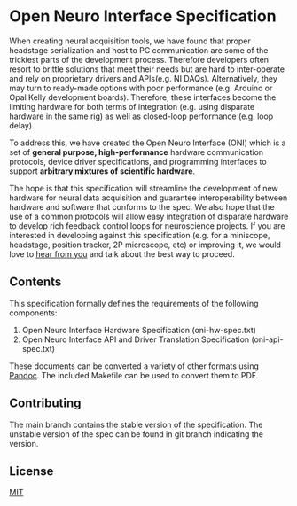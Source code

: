 # Open Neuro Interface Specification
When creating neural acquisition tools, we have found that proper headstage
serialization and host to PC communication are some of the trickiest parts of
the development process. Therefore developers often resort to brittle solutions
that meet their needs but are hard to inter-operate and rely on proprietary
drivers and APIs(e.g. NI DAQs).  Alternatively, they may turn to ready-made
options with poor performance (e.g.  Arduino or Opal Kelly development boards).
Therefore, these interfaces become the limiting hardware for both terms of
integration (e.g. using disparate hardware in the same rig)  as well as
closed-loop performance (e.g. loop delay).

To address this, we have created the Open Neuro Interface (ONI) which is a set
of __general purpose, high-performance__ hardware communication protocols,
device driver specifications, and programming interfaces to support __arbitrary
mixtures of scientific hardware__.

The hope is that this specification will streamline the development of new
hardware for neural data acquisition and guarantee interoperability between
hardware and software that conforms to the spec. We also hope that the use of a
common protocols will allow easy integration of disparate hardware to develop
rich feedback control loops for neuroscience projects. If you are interested in
developing against this specification (e.g. for a miniscope, headstage,
position tracker, 2P microscope, etc) or improving it, we would love to [hear
from you](https://open-ephys.org/contact) and talk about the best way to
proceed.

## Contents
This specification formally defines the requirements of the following
components:

1. Open Neuro Interface Hardware Specification (oni-hw-spec.txt)
1. Open Neuro Interface API and Driver Translation Specification (oni-api-spec.txt)

These documents can be converted a variety of other formats using
[Pandoc](https://pandoc.org). The included Makefile can be used to convert them to
PDF.

## Contributing
The main branch contains the stable version of the specification. The unstable
version of the spec can be found in git branch indicating the version. 

## License
[MIT](https://en.wikipedia.org/wiki/MIT_License)
